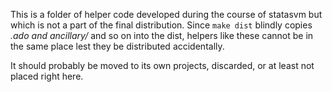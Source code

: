 This is a folder of helper code developed during the course of statasvm but which is not a part of the final distribution.
Since `make dist` blindly copies *.ado and ancillary/* and so on into the dist, helpers like these cannot be in the same place lest they be distributed accidentally.

It should probably be moved to its own projects, discarded, or at least not placed right here.
